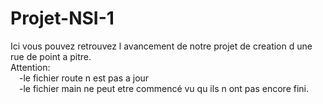 # Projet-NSI-1

Ici vous pouvez retrouvez l avancement de notre projet de creation d une rue de point a pitre.<br>
Attention:<br>
&ensp;&ensp;-le fichier route n est pas a jour<br>
&ensp;&ensp;-le fichier main ne peut etre commencé vu qu ils n ont pas encore fini.
